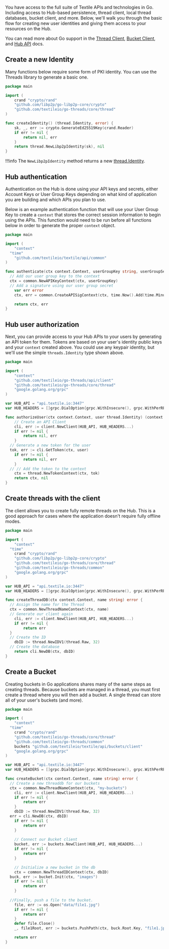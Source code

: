 You have access to the full suite of Textile APIs and technologies in Go. Including access to Hub-based persistence, thread client, local thread databases, bucket client, and more. Below, we'll walk you through the basic flow for creating new user identities and giving them access to your resources on the Hub. 

You can read more about Go support in the [Thread Client](https://godoc.org/github.com/textileio/go-threads/api/client), [Bucket Client](https://godoc.org/github.com/textileio/textile/api/buckets), and [Hub API](https://godoc.org/github.com/textileio/textile/api/hub/client) docs.

## Create a new Identity

Many functions below require some form of PKI identity. You can use the Threads library to generate a basic one.

```go
package main

import (
	crand "crypto/rand"
	"github.com/libp2p/go-libp2p-core/crypto"
	"github.com/textileio/go-threads/core/thread"
)

func createIdentity() (thread.Identity, error) {
	sk, _, err := crypto.GenerateEd25519Key(crand.Reader)
	if err != nil {
		return nil, err
	}
	return thread.NewLibp2pIdentity(sk), nil
}
```

!!!info
    The `NewLibp2pIdentity` method returns a new [thread.Identity](https://godoc.org/github.com/textileio/go-threads/core/thread#Identity).

## Hub authentication

Authentication on the Hub is done using your API keys and secrets, either Account Keys or User Group Keys depending on what kind of application you are building and which APIs you plan to use.

Below is an example authentication function that will use your User Group Key to create a `context` that stores the correct session information to begin using the APIs. This function would need to be run before all functions below in order to generate the proper `context` object.

```go
package main

import (
	"context"
  "time"
	"github.com/textileio/textile/api/common"
)

func authenticate(ctx context.Context, userGroupKey string, userGroupSecret string) (context.Context, error) {
  // Add our user group key to the context
  ctx = common.NewAPIKeyContext(ctx, userGroupKey)
  // Add a signature using our user group secret
	var err error
	ctx, err = common.CreateAPISigContext(ctx, time.Now().Add(time.Minute), userGroupSecret)

	return ctx, err
}
```

## Hub user authorization

Next, you can provide access to your Hub APIs to your users by generating an API token for them. Tokens are based on your user's identity public keys and your `context` created above. You could use any keypair identity, but we'll use the simple `threads.Identity` type shown above.

```go
package main

import (
	"context"
	"github.com/textileio/go-threads/api/client"
	"github.com/textileio/go-threads/core/thread"
	"google.golang.org/grpc"
)

var HUB_API = "api.textile.io:3447"
var HUB_HEADERS = []grpc.DialOption{grpc.WithInsecure(), grpc.WithPerRPCCredentials(common.Credentials{})}

func authorizeUser(ctx context.Context, user thread.Identity) (context.Context, error) {
	// Create an API Client
	cli, err := client.NewClient(HUB_API, HUB_HEADERS...)
	if err != nil {
		return nil, err
	}
  // Generate a new token for the user
  tok, err := cli.GetToken(ctx, user)
	if err != nil {
		return nil, err
	}
  // // Add the token to the context
	ctx = thread.NewTokenContext(ctx, tok)
	return ctx, nil
}
```

## Create threads with the client

The client allows you to create fully remote threads on the Hub. This is a good approach for cases where the application doesn't require fully offline modes.

```go
package main

import (
	"context"
  "time"
	crand "crypto/rand"
	"github.com/libp2p/go-libp2p-core/crypto"
	"github.com/textileio/go-threads/core/thread"
	"github.com/textileio/go-threads/common"
	"google.golang.org/grpc"
)

var HUB_API = "api.textile.io:3447"
var HUB_HEADERS = []grpc.DialOption{grpc.WithInsecure(), grpc.WithPerRPCCredentials(common.Credentials{})}

func createThreadDB(ctx context.Context, name string) error {
  // Assign the name for the Thread
  ctx = common.NewThreadNameContext(ctx, name)
  // Generate our client again
	cli, err := client.NewClient(HUB_API, HUB_HEADERS...)
	if err != nil {
		return err
  }
  // Create the ID
	dbID := thread.NewIDV1(thread.Raw, 32)
  // Create the database
	return cli.NewDB(ctx, dbID)
}
```

## Create a Bucket

Creating buckets in Go applications shares many of the same steps as creating threads. Because buckets are managed in a thread, you must first create a thread where you will then add a bucket. A single thread can store all of your user's buckets (and more).

```go
package main

import (
	"context"
  "time"
	crand "crypto/rand"
	"github.com/textileio/go-threads/core/thread"
	"github.com/textileio/go-threads/common"
	buckets "github.com/textileio/textile/api/buckets/client"
	"google.golang.org/grpc"
)

var HUB_API = "api.textile.io:3447"
var HUB_HEADERS = []grpc.DialOption{grpc.WithInsecure(), grpc.WithPerRPCCredentials(common.Credentials{})}

func createBucket(ctx context.Context, name string) error {
  // Create a new threaddb for our buckets
  ctx = common.NewThreadNameContext(ctx, "my-buckets")
	cli, err := client.NewClient(HUB_API, HUB_HEADERS...)
	if err != nil {
		return err
	}
	dbID := thread.NewIDV1(thread.Raw, 32)
  err = cli.NewDB(ctx, dbID)
	if err != nil {
		return err
	}
	
	// Connect our Bucket client
	bucket, err := buckets.NewClient(HUB_API, HUB_HEADERS...)
	if err != nil {
		return err
	}

	// Initialize a new bucket in the db
	ctx = common.NewThreadIDContext(ctx, dbID)
  buck, err := bucket.Init(ctx, "images")
	if err != nil {
		return err
	}
	
  //Finally, push a file to the bucket.
	file, err := os.Open("data/file1.jpg")
	if err != nil {
		return err
	}
	defer file.Close()
	_, file1Root, err := buckets.PushPath(ctx, buck.Root.Key, "file1.jpg", file)

	return err
}
```
